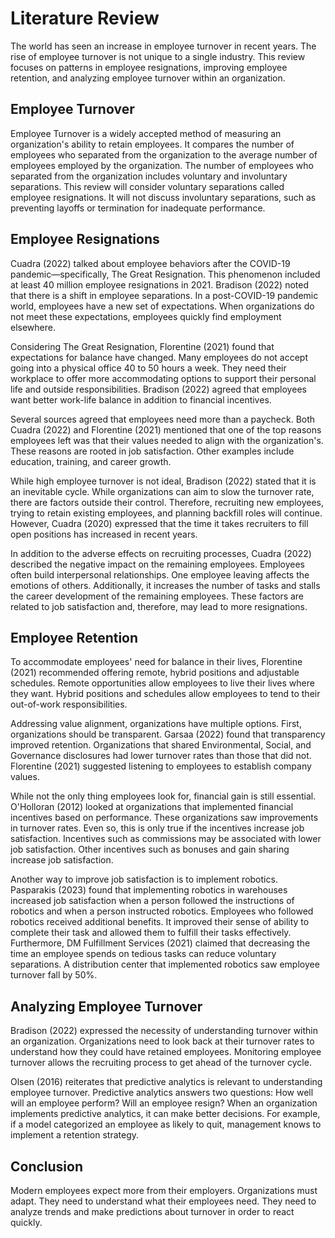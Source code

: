 
# Literature Review

The world has seen an increase in employee turnover in recent years. The rise of employee turnover is not unique to a single industry. This review focuses on patterns in employee resignations, improving employee retention, and analyzing employee turnover within an organization.

## Employee Turnover

Employee Turnover is a widely accepted method of measuring an organization's ability to retain employees. It compares the number of employees who separated from the organization to the average number of employees employed by the organization. The number of employees who separated from the organization includes voluntary and involuntary separations. This review will consider voluntary separations called employee resignations. It will not discuss involuntary separations, such as preventing layoffs or termination for inadequate performance.

## Employee Resignations

Cuadra (2022) talked about employee behaviors after the COVID-19 pandemic—specifically, The Great Resignation. This phenomenon included at least 40 million employee resignations in 2021. Bradison (2022) noted that there is a shift in employee separations. In a post-COVID-19 pandemic world, employees have a new set of expectations. When organizations do not meet these expectations, employees quickly find employment elsewhere.

Considering The Great Resignation, Florentine (2021) found that expectations for balance have changed. Many employees do not accept going into a physical office 40 to 50 hours a week. They need their workplace to offer more accommodating options to support their personal life and outside responsibilities. Bradison (2022) agreed that employees want better work-life balance in addition to financial incentives.

Several sources agreed that employees need more than a paycheck. Both Cuadra (2022) and Florentine (2021) mentioned that one of the top reasons employees left was that their values needed to align with the organization's. These reasons are rooted in job satisfaction. Other examples include education, training, and career growth.

While high employee turnover is not ideal, Bradison (2022) stated that it is an inevitable cycle. While organizations can aim to slow the turnover rate, there are factors outside their control. Therefore, recruiting new employees, trying to retain existing employees, and planning backfill roles will continue. However, Cuadra (2020) expressed that the time it takes recruiters to fill open positions has increased in recent years.

In addition to the adverse effects on recruiting processes, Cuadra (2022) described the negative impact on the remaining employees. Employees often build interpersonal relationships. One employee leaving affects the emotions of others. Additionally, it increases the number of tasks and stalls the career development of the remaining employees. These factors are related to job satisfaction and, therefore, may lead to more resignations.

## Employee Retention

To accommodate employees' need for balance in their lives, Florentine (2021) recommended offering remote, hybrid positions and adjustable schedules. Remote opportunities allow employees to live their lives where they want. Hybrid positions and schedules allow employees to tend to their out-of-work responsibilities.

Addressing value alignment, organizations have multiple options. First, organizations should be transparent. Garsaa (2022) found that transparency improved retention. Organizations that shared Environmental, Social, and Governance disclosures had lower turnover rates than those that did not. Florentine (2021) suggested listening to employees to establish company values.

While not the only thing employees look for, financial gain is still essential. O'Holloran (2012) looked at organizations that implemented financial incentives based on performance. These organizations saw improvements in turnover rates. Even so, this is only true if the incentives increase job satisfaction. Incentives such as commissions may be associated with lower job satisfaction. Other incentives such as bonuses and gain sharing increase job satisfaction.

Another way to improve job satisfaction is to implement robotics. Pasparakis (2023) found that implementing robotics in warehouses increased job satisfaction when a person followed the instructions of robotics and when a person instructed robotics. Employees who followed robotics received additional benefits. It improved their sense of ability to complete their task and allowed them to fulfill their tasks effectively. Furthermore, DM Fulfillment Services (2021) claimed that decreasing the time an employee spends on tedious tasks can reduce voluntary separations. A distribution center that implemented robotics saw employee turnover fall by 50%.

## Analyzing Employee Turnover

Bradison (2022) expressed the necessity of understanding turnover within an organization. Organizations need to look back at their turnover rates to understand how they could have retained employees. Monitoring employee turnover allows the recruiting process to get ahead of the turnover cycle.

Olsen (2016) reiterates that predictive analytics is relevant to understanding employee turnover. Predictive analytics answers two questions: How well will an employee perform? Will an employee resign? When an organization implements predictive analytics, it can make better decisions. For example, if a model categorized an employee as likely to quit, management knows to implement a retention strategy.

## Conclusion

Modern employees expect more from their employers. Organizations must adapt. They need to understand what their employees need. They need to analyze trends and make predictions about turnover in order to react quickly.
```
